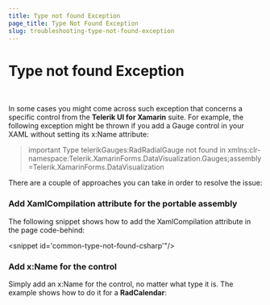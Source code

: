 ```yaml
---
title: Type not found Exception
page_title: Type Not Found Exception
slug: troubleshooting-type-not-found-exception
---
```


# Type not found Exception

&nbsp;

In some cases you might come across such exception that concerns a specific control from the **Telerik UI for Xamarin** suite. For example, the following exception might be thrown if you add a Gauge control in your XAML without setting its x:Name attribute:

>important Type telerikGauges:RadRadialGauge not found in xmlns:clr-namespace:Telerik.XamarinForms.DataVisualization.Gauges;assembly=Telerik.XamarinForms.DataVisualization 

There are a couple of approaches you can take in order to resolve the issue:

### Add XamlCompilation attribute for the portable assembly

The following snippet shows how to add the XamlCompilation attribute in the page code-behind:
	
<snippet id='common-type-not-found-csharp'"/>

### Add x:Name for the control

Simply add an x:Name for the control, no matter what type it is. The example shows how to do it for a **RadCalendar**:

<snippet id='calendar-gettingstarted-xaml'/>

